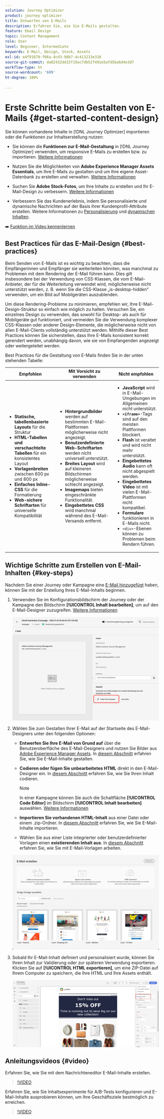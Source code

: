 ```yaml
---
solution: Journey Optimizer
product: journey optimizer
title: Entwerfen von E-Mails
description: Erfahren Sie, wie Sie E-Mails gestalten.
feature: Email Design
topic: Content Management
role: User
level: Beginner, Intermediate
keywords: E-Mail, Design, Stock, Assets
exl-id: e4f91870-f06a-4cd3-98b7-4c413233e310
source-git-commit: da82432dd15f19ac7db52f491e5afd5ba6d4e3d7
workflow-type: ht
source-wordcount: '609'
ht-degree: 100%

---
```


# Erste Schritte beim Gestalten von E-Mails {#get-started-content-design}

Sie können vorhandene Inhalte in [!DNL Journey Optimizer] importieren oder die Funktionen zur Inhaltserstellung nutzen:

* Sie können die **Funktionen zur E-Mail-Gestaltung** in [!DNL Journey Optimizer] verwenden, um responsive E-Mails zu erstellen bzw. zu importieren. [Weitere Informationen](content-from-scratch.md)

* Nutzen Sie die Möglichkeiten von **Adobe Experience Manager Assets Essentials**, um Ihre E-Mails zu gestalten und um Ihre eigene Asset-Datenbank zu erstellen und verwalten. [Weitere Informationen](../integrations/assets.md)

* Suchen Sie **Adobe Stock-Fotos**, um Ihre Inhalte zu erstellen und Ihr E-Mail-Design zu verbessern. [Weitere Informationen](../integrations/stock.md)

* Verbessern Sie das Kundenerlebnis, indem Sie personalisierte und dynamische Nachrichten auf der Basis ihrer Kundenprofil-Attribute erstellen. Weitere Informationen zu [Personalisierung](../personalization/personalize.md) und [dynamischen Inhalten](../personalization/get-started-dynamic-content.md).

➡️ [Funktion im Video kennenlernen](#video)

## Best Practices für das E-Mail-Design {#best-practices}

Beim Senden von E-Mails ist es wichtig zu beachten, dass die Empfängerinnen und Empfänger sie weiterleiten könnten, was manchmal zu Problemen mit dem Rendering der E-Mail führen kann. Dies gilt insbesondere bei der Verwendung von CSS-Klassen, die vom E-Mail-Anbieter, der für die Weiterleitung verwendet wird, möglicherweise nicht unterstützt werden, z. B. wenn Sie die CSS-Klasse „is-desktop-hidden“ verwenden, um ein Bild auf Mobilgeräten auszublenden.

Um diese Rendering-Probleme zu minimieren, empfehlen wir, Ihre E-Mail-Design-Struktur so einfach wie möglich zu halten. Versuchen Sie, ein einzelnes Design zu verwenden, das sowohl für Desktop- als auch für Mobilgeräte gut funktioniert, und vermeiden Sie die Verwendung komplexer CSS-Klassen oder anderer Design-Elemente, die möglicherweise nicht von allen E-Mail-Clients vollständig unterstützt werden. Mithilfe dieser Best Practices können Sie sicherstellen, dass Ihre E-Mails konsistent korrekt gerendert werden, unabhängig davon, wie sie von Empfangenden angezeigt oder weitergeleitet werden.

Best Practices für die Gestaltung von E-Mails finden Sie in der unten stehenden Tabelle:

| Empfohlen | Mit Vorsicht zu verwenden | Nicht empfohlen |
|-|-|-|
| <ul><li><b>Statische, tabellenbasierte Layouts</b> für die Struktur</li> <li><b>HTML-Tabellen und verschachtelte Tabellen</b> für ein konsistentes Layout</li> <li><b>Vorlagenbreiten</b> zwischen 600 px und 800 px </li> <li><b>Einfaches Inline-CSS</b> für die Formatierung </li> <li><b>Web-sichere Schriftarten</b> für universelle Kompatibilität</li> | <ul><li><b>Hintergrundbilder</b> werden auf bestimmten E-Mail-Plattformen möglicherweise nicht angezeigt.</li><li><b>Benutzerdefinierte Web-Schriftarten</b> werden nicht universell unterstützt.</li><li><b>Breites Layout</b> wird auf kleineren Bildschirmen möglicherweise schlecht angezeigt.</li><li><b>Imagemaps</b> bieten eingeschränkte Funktionalität.</li><li><b>Eingebettetes CSS</b> wird manchmal während des E-Mail-Versands entfernt.</li> | <ul><li><b>JavaScript</b> wird in E-Mail-Umgebungen im Allgemeinen nicht unterstützt.</li> <li> <b>`<iframe>`</b>-Tags sind auf den meisten Plattformen blockiert. </li> <li><b>Flash</b> ist veraltet und wird nicht mehr unterstützt.</li> <li><b>Eingebettetes Audio</b> kann oft nicht abgespielt werden.</li> <li><b>Eingebettetes Video</b> ist mit vielen E-Mail-Plattformen nicht kompatibel.</li> <li> <b>Formulare</b> funktionieren in E-Mails nicht.</li> <li> `<div>`-Ebenen können zu Problemen beim Rendern führen.</li> |

## Wichtige Schritte zum Erstellen von E-Mail-Inhalten {#key-steps}

Nachdem Sie einer Journey oder Kampagne eine [E-Mail hinzugefügt](create-email.md) haben, können Sie mit der Erstellung Ihres E-Mail-Inhalts beginnen.

1. Verwenden Sie im Konfigurationsbildschirm der Journey oder der Kampagne den Bildschirm **[!UICONTROL Inhalt bearbeiten]**, um auf den E-Mail-Designer zuzugreifen. [Weitere Informationen](create-email.md#define-email-content)

   ![](assets/email_designer_edit_email_body.png)

1. Wählen Sie zum Gestalten Ihrer E-Mail auf der Startseite des E-Mail-Designers unter den folgenden Optionen:

   * **Entwerfen Sie Ihre E-Mail von Grund auf** über die Benutzeroberfläche des E-Mail-Designers und nutzen Sie Bilder aus [Adobe Experience Manager Assets](../integrations/assets.md). In [diesem Abschnitt](content-from-scratch.md) erfahren Sie, wie Sie E-Mail-Inhalte gestalten.

   * **Codieren oder fügen Sie unbearbeitetes HTML** direkt in den E-Mail-Designer ein. In [diesem Abschnitt](code-content.md) erfahren Sie, wie Sie Ihren Inhalt codieren.

     >[!NOTE]
     >
     >In einer Kampagne können Sie auch die Schaltfläche **[!UICONTROL Code Editor]** im Bildschirm **[!UICONTROL Inhalt bearbeiten]** auswählen. [Weitere Informationen](create-email.md#define-email-content)

   * **Importieren Sie vorhandenen HTML-Inhalt** aus einer Datei oder einem .zip-Ordner. In [diesem Abschnitt](existing-content.md) erfahren Sie, wie Sie E-Mail-Inhalte importieren.

   * Wählen Sie aus einer Liste integrierter oder benutzerdefinierter Vorlagen einen **existierenden Inhalt aus**. In [diesem Abschnitt](../email/use-email-templates.md) erfahren Sie, wie Sie mit E-Mail-Vorlagen arbeiten.

   ![](assets/email_designer_create_options.png)

1. Sobald Ihr E-Mail-Inhalt definiert und personalisiert wurde, können Sie Ihren Inhalt zur Validierung oder zur späteren Verwendung exportieren. Klicken Sie auf **[!UICONTROL HTML exportieren]**, um eine ZIP-Datei auf Ihrem Computer zu speichern, die Ihre HTML und Ihre Assets enthält.

   ![](assets/email_designer_export.png)

## Anleitungsvideos {#video}

Erfahren Sie, wie Sie mit dem Nachrichteneditor E-Mail-Inhalte erstellen.

>[!VIDEO](https://video.tv.adobe.com/v/334150?quality=12)

Erfahren Sie, wie Sie Inhaltsexperimente für A/B-Tests konfigurieren und E-Mail-Inhalte ausprobieren können, um Ihre Geschäftsziele bestmöglich zu erreichen.

>[!VIDEO](https://video.tv.adobe.com/v/3447340?captions=ger)
